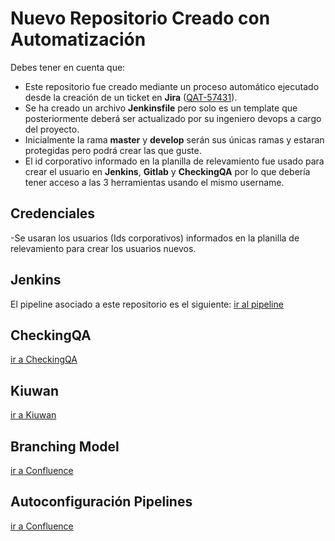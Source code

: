 # Nuevo Repositorio Creado con Automatización  

Debes tener en cuenta que: 

- Este repositorio fue creado mediante un proceso automático ejecutado desde la creación de un ticket en **Jira** ([QAT-57431](http://pgsthagwj01.cl.corp:8090/browse/QAT-57431)).
- Se ha creado un archivo **Jenkinsfile** pero solo es un template que posteriormente deberá ser actualizado por su ingeniero devops a cargo del proyecto.
- Inicialmente la rama **master** y **develop** serán sus únicas ramas y estaran protegidas pero podrá crear las que guste.
- El id corporativo informado en la planilla de relevamiento fue usado para crear el usuario en **Jenkins**, **Gitlab** y **CheckingQA** por lo que debería tener acceso a las 3 herramientas usando el mismo username.

## Credenciales
-Se usaran los usuarios (Ids corporativos) informados en la planilla de relevamiento para crear los usuarios nuevos.

## Jenkins

El pipeline asociado a este repositorio es el siguiente: [ir al pipeline](http://pgsthagjk01.cl.bsch/job/FOB/job/BoletaGarantia) 

## CheckingQA

[ir a CheckingQA](http://hacheck.cl.bsch:9081/checking/)

## Kiuwan

[ir a Kiuwan](https://pgstkwndk01.cl.bsch/saas/web/dashboard/dashboard)

## Branching Model

[ir a Confluence](http://pgsthagwf01.cl.corp:8091/display/QT/Modelo+de+Branching+Santander)

## Autoconfiguración Pipelines

[ir a Confluence](http://pgsthagwf01.cl.corp:8091/pages/viewpage.action?pageId=51217646)
